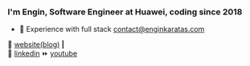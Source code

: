 ### I'm Engin, Software Engineer at Huawei, coding since 2018
- 💬 Experience with full stack contact@enginkaratas.com  
  
🏡 [website(blog)][website] **|**  
👔 [linkedin][linkedin]
⏩ [youtube][youtube]

[website]: https://enginkaratas.com
[linkedin]: https://www.linkedin.com/in/enginkaratas/
[youtube]: https://www.youtube.com/@engin_karatas

